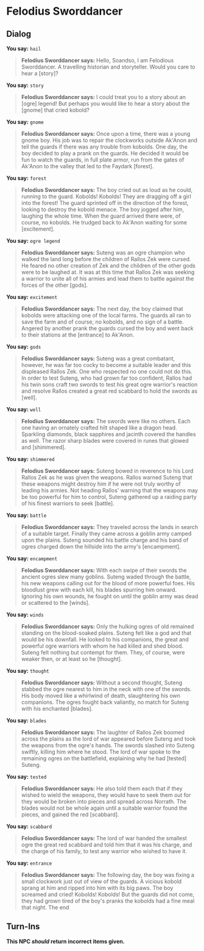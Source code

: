 # Felodius Sworddancer
## Dialog

**You say:** `hail`



>**Felodius Sworddancer says:** Hello, Soandso, I am Felodious Sworddancer. A travelling historian and storyteller. Would you care to hear a [story]?

**You say:** `story`



>**Felodius Sworddancer says:** I could treat you to a story about an [ogre] legend! But perhaps you would like to hear a story about the [gnome] that cried kobold?

**You say:** `gnome`



>**Felodius Sworddancer says:** Once upon a time, there was a young gnome boy. His job was to repair the clockworks outside Ak'Anon and tell the guards if there was any trouble from kobolds. One day, the boy decided to play a prank on the guards. He decided it would be fun to watch the guards, in full plate armor, run from the gates of Ak'Anon to the valley that led to the Faydark [forest].

**You say:** `forest`



>**Felodius Sworddancer says:** The boy cried out as loud as he could, running to the guard. Kobolds! Kobolds! They are dragging off a girl into the forest! The guard sprinted off in the direction of the forest, looking to destroy the kobold menace. The boy jogged after him, laughing the whole time. When the guard arrived there were, of course, no kobolds. He trudged back to Ak'Anon waiting for some [excitement].

**You say:** `ogre legend`



>**Felodius Sworddancer says:** Suteng was an ogre champion who walked the land long before the children of Rallos Zek were cursed. He feared no other creation of Zek and the children of the other gods were to be laughed at. It was at this time that Rallos Zek was seeking a warrior to unite all of his armies and lead them to battle against the forces of the other [gods].

**You say:** `excitement`



>**Felodius Sworddancer says:** The next day, the boy claimed that kobolds were attacking one of the local farms. The guards all ran to save the farm and of course, no kobolds, and no sign of a battle. Angered by another prank the guards cursed the boy and went back to their stations at the [entrance] to Ak'Anon.

**You say:** `gods`



>**Felodius Sworddancer says:** Suteng was a great combatant, however, he was far too cocky to become a suitable leader and this displeased Rallos Zek. One who respected no one could not do this. In order to test Suteng, who had grown far too confident, Rallos had his twin sons craft two swords to test his great ogre warrior's reaction and resolve Rallos created a great red scabbard to hold the swords as [well].

**You say:** `well`



>**Felodius Sworddancer says:** The swords were like no others. Each one having an ornately crafted hilt shaped like a dragon head. Sparkling diamonds, black sapphires and jacinth covered the handles as well. The razor sharp blades were covered in runes that glowed and [shimmered].

**You say:** `shimmered`



>**Felodius Sworddancer says:** Suteng bowed in reverence to his Lord Rallos Zek as he was given the weapons. Rallos warned Suteng that these weapons might destroy him if he were not truly worthy of leading his armies. Not heading Rallos' warning that the weapons may be too powerful for him to control, Suteng gathered up a raiding party of his finest warriors to seek [battle].

**You say:** `battle`



>**Felodius Sworddancer says:** They traveled across the lands in search of a suitable target. Finally they came across a goblin army camped upon the plains. Suteng sounded his battle charge and his band of ogres charged down the hillside into the army's [encampment].

**You say:** `encampment`



>**Felodius Sworddancer says:** With each swipe of their swords the ancient ogres slew many goblins. Suteng waded through the battle, his new weapons calling out for the blood of more powerful foes. His bloodlust grew with each kill, his blades spurring him onward. Ignoring his own wounds, he fought on until the goblin army was dead or scattered to the [winds].

**You say:** `winds`



>**Felodius Sworddancer says:** Only the hulking ogres of old remained standing on the blood-soaked plains. Suteng felt like a god and that would be his downfall. He looked to his companions, the great and powerful ogre warriors with whom he had killed and shed blood. Suteng felt nothing but contempt for them. They, of course, were weaker then, or at least so he [thought].

**You say:** `thought`



>**Felodius Sworddancer says:** Without a second thought, Suteng stabbed the ogre nearest to him in the neck with one of the swords. His body moved like a whirlwind of death, slaughtering his own companions. The ogres fought back valiantly, no match for Suteng with his enchanted [blades].

**You say:** `blades`



>**Felodius Sworddancer says:** The laughter of Rallos Zek boomed across the plains as the lord of war appeared before Suteng and took the weapons from the ogre's hands. The swords slashed into Suteng swiftly, killing him where he stood. The lord of war spoke to the remaining ogres on the battlefield, explaining why he had [tested] Suteng.

**You say:** `tested`



>**Felodius Sworddancer says:** He also told them each that if they wished to wield the weapons, they would have to seek them out for they would be broken into pieces and spread across Norrath. The blades would not be whole again until a suitable warrior found the pieces, and gained the red [scabbard].

**You say:** `scabbard`



>**Felodius Sworddancer says:** The lord of war handed the smallest ogre the great red scabbard and told him that it was his charge, and the charge of his family, to test any warrior who wished to have it.

**You say:** `entrance`



>**Felodius Sworddancer says:** The following day, the boy was fixing a small clockwork just out of view of the guards. A vicious kobold sprang at him and ripped into him with its big paws. The boy screamed and cried! Kobolds! Kobolds! But the guards did not come, they had grown tired of the boy's pranks the kobolds had a fine meal that night. The
end

## Turn-Ins



**This NPC *should* return incorrect items given.**

